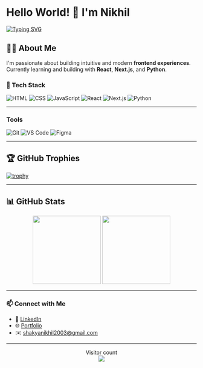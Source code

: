 # Hello World! 👋 I'm Nikhil

[![Typing SVG](https://readme-typing-svg.demolab.com?font=Fira+Code&pause=1000&color=22F729&width=435&lines=Open+Source+Contributor;Tech+Enthusiast)](https://git.io/typing-svg)

## 👨‍💻 About Me

I'm passionate about building intuitive and modern **frontend experiences**.  
Currently learning and building with **React**, **Next.js**, and **Python**.


### 🧰 Tech Stack

![HTML](https://img.shields.io/badge/-HTML5-E34F26?style=flat&logo=html5&logoColor=white)
![CSS](https://img.shields.io/badge/-CSS3-1572B6?style=flat&logo=css3)
![JavaScript](https://img.shields.io/badge/-JavaScript-F7DF1E?style=flat&logo=javascript&logoColor=black)
![React](https://img.shields.io/badge/-React-61DAFB?style=flat&logo=react&logoColor=black)
![Next.js](https://img.shields.io/badge/-Next.js-000000?style=flat&logo=next.js)
![Python](https://img.shields.io/badge/-Python-3776AB?style=flat&logo=python&logoColor=white)

---
### Tools
![Git](https://img.shields.io/badge/-Git-F05032?style=flat-square&logo=git&logoColor=white)
![VS Code](https://img.shields.io/badge/-VS%20Code-007ACC?style=flat-square&logo=visual-studio-code)
![Figma](https://img.shields.io/badge/-Figma-F24E1E?style=flat-square&logo=figma)


---

## 🏆 GitHub Trophies

[![trophy](https://github-profile-trophy.vercel.app/?username=nikhilShakya7&theme=onedark&row=1)](https://github.com/ryo-ma/github-profile-trophy)

---
## 📊 GitHub Stats

<div align="center">
  <img height="180em" src="https://github-readme-stats.vercel.app/api?username=nikhilShakya7&show_icons=true&theme=tokyonight&include_all_commits=true&count_private=true"/>
  <img height="180em" src="https://github-readme-stats.vercel.app/api/top-langs/?username=nikhilShakya7&layout=compact&langs_count=8&theme=tokyonight"/>
</div>



---
### 📫 Connect with Me
- 💼 [LinkedIn](https://www.linkedin.com/in/nikhil-shakya-00250b290/)
- 🌐 [Portfolio](https://www.shakyanikhil18.com.np/)
- ✉️ shakyanikhil2003@gmail.com

---

<p align="center"> 
  Visitor count<br>
  <img src="https://profile-counter.glitch.me/nikhilShakya7/count.svg" />
</p>



